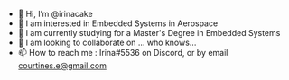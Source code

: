 - 👋 Hi, I’m @irinacake
- 👀 I am interested in Embedded Systems in Aerospace
- 🌱 I am currently studying for a Master's Degree in Embedded Systems
- 💞️ I am looking to collaborate on ... who knows...
- 📫 How to reach me : Irina#5536 on Discord, or by email courtines.e@gmail.com

<!---
irinacake/irinacake is a ✨ special ✨ repository because its `README.md` (this file) appears on your GitHub profile.
You can click the Preview link to take a look at your changes.
--->
